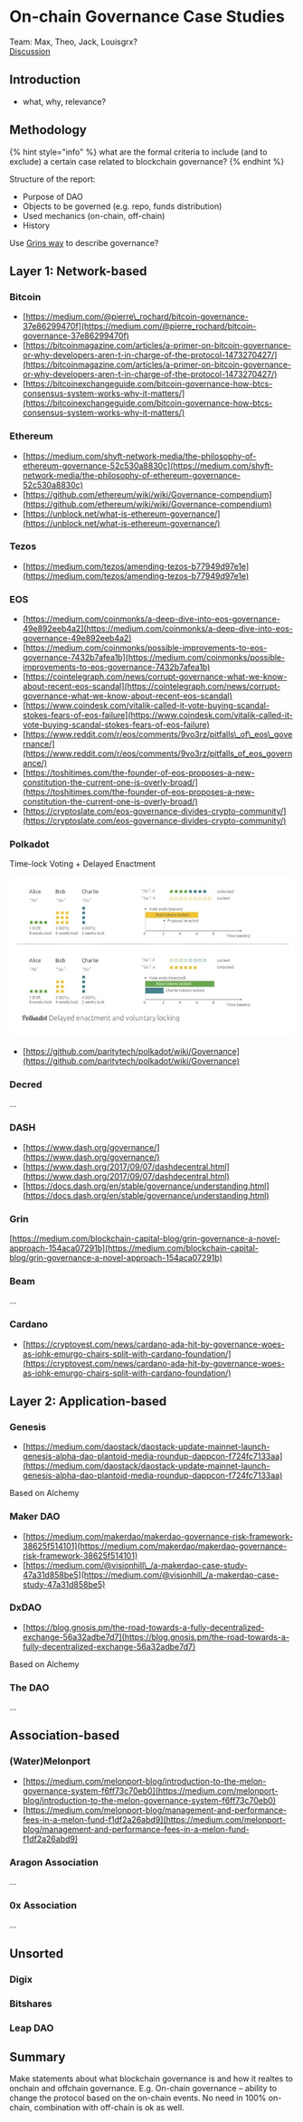 # On-chain Governance Case Studies

Team: Max, Theo, Jack, Louisgrx?  
[Discussion](https://daotalk.org/t/case-studies-decentralized-orgs-with-on-chain-governance/395)

## Introduction

* what, why, relevance?

## Methodology

{% hint style="info" %}
what are the formal criteria to include \(and to exclude\) a certain case related to blockchain governance?
{% endhint %}

Structure of the report:

* Purpose of DAO
* Objects to be governed \(e.g. repo, funds distribution\)
* Used mechanics \(on-chain, off-chain\)
* History

Use [Grins way](https://medium.com/blockchain-capital-blog/grin-governance-a-novel-approach-154aca07291b) to describe governance?

## Layer 1: Network-based

### Bitcoin

* [https://medium.com/@pierre\_rochard/bitcoin-governance-37e86299470f](https://medium.com/@pierre_rochard/bitcoin-governance-37e86299470f)
* [https://bitcoinmagazine.com/articles/a-primer-on-bitcoin-governance-or-why-developers-aren-t-in-charge-of-the-protocol-1473270427/](https://bitcoinmagazine.com/articles/a-primer-on-bitcoin-governance-or-why-developers-aren-t-in-charge-of-the-protocol-1473270427/)
* [https://bitcoinexchangeguide.com/bitcoin-governance-how-btcs-consensus-system-works-why-it-matters/](https://bitcoinexchangeguide.com/bitcoin-governance-how-btcs-consensus-system-works-why-it-matters/)

### Ethereum

* [https://medium.com/shyft-network-media/the-philosophy-of-ethereum-governance-52c530a8830c](https://medium.com/shyft-network-media/the-philosophy-of-ethereum-governance-52c530a8830c)
* [https://github.com/ethereum/wiki/wiki/Governance-compendium](https://github.com/ethereum/wiki/wiki/Governance-compendium)
* [https://unblock.net/what-is-ethereum-governance/](https://unblock.net/what-is-ethereum-governance/)

### Tezos

* [https://medium.com/tezos/amending-tezos-b77949d97e1e](https://medium.com/tezos/amending-tezos-b77949d97e1e)

### EOS

* [https://medium.com/coinmonks/a-deep-dive-into-eos-governance-49e892eeb4a2](https://medium.com/coinmonks/a-deep-dive-into-eos-governance-49e892eeb4a2)
* [https://medium.com/coinmonks/possible-improvements-to-eos-governance-7432b7afea1b](https://medium.com/coinmonks/possible-improvements-to-eos-governance-7432b7afea1b)
* [https://cointelegraph.com/news/corrupt-governance-what-we-know-about-recent-eos-scandal](https://cointelegraph.com/news/corrupt-governance-what-we-know-about-recent-eos-scandal)
* [https://www.coindesk.com/vitalik-called-it-vote-buying-scandal-stokes-fears-of-eos-failure](https://www.coindesk.com/vitalik-called-it-vote-buying-scandal-stokes-fears-of-eos-failure)
* [https://www.reddit.com/r/eos/comments/9vo3rz/pitfalls\_of\_eos\_governance/](https://www.reddit.com/r/eos/comments/9vo3rz/pitfalls_of_eos_governance/)
* [https://toshitimes.com/the-founder-of-eos-proposes-a-new-constitution-the-current-one-is-overly-broad/](https://toshitimes.com/the-founder-of-eos-proposes-a-new-constitution-the-current-one-is-overly-broad/)
* [https://cryptoslate.com/eos-governance-divides-crypto-community/](https://cryptoslate.com/eos-governance-divides-crypto-community/)

### Polkadot

Time-lock Voting + Delayed Enactment

![](../.gitbook/assets/image%20%281%29.png)

* [https://github.com/paritytech/polkadot/wiki/Governance](https://github.com/paritytech/polkadot/wiki/Governance)

### Decred

...

### DASH

* [https://www.dash.org/governance/](https://www.dash.org/governance/)
* [https://www.dash.org/2017/09/07/dashdecentral.html](https://www.dash.org/2017/09/07/dashdecentral.html)
* [https://docs.dash.org/en/stable/governance/understanding.html](https://docs.dash.org/en/stable/governance/understanding.html)

### Grin

[https://medium.com/blockchain-capital-blog/grin-governance-a-novel-approach-154aca07291b](https://medium.com/blockchain-capital-blog/grin-governance-a-novel-approach-154aca07291b)

### Beam

...

### Cardano

* [https://cryptovest.com/news/cardano-ada-hit-by-governance-woes-as-iohk-emurgo-chairs-split-with-cardano-foundation/](https://cryptovest.com/news/cardano-ada-hit-by-governance-woes-as-iohk-emurgo-chairs-split-with-cardano-foundation/)

## Layer 2: Application-based

### Genesis 

* [https://medium.com/daostack/daostack-update-mainnet-launch-genesis-alpha-dao-plantoid-media-roundup-dappcon-f724fc7133aa](https://medium.com/daostack/daostack-update-mainnet-launch-genesis-alpha-dao-plantoid-media-roundup-dappcon-f724fc7133aa)

Based on Alchemy

### Maker DAO

* [https://medium.com/makerdao/makerdao-governance-risk-framework-38625f514101](https://medium.com/makerdao/makerdao-governance-risk-framework-38625f514101)
* [https://medium.com/@visionhill\_/a-makerdao-case-study-47a31d858be5](https://medium.com/@visionhill_/a-makerdao-case-study-47a31d858be5)

### DxDAO

* [https://blog.gnosis.pm/the-road-towards-a-fully-decentralized-exchange-56a32adbe7d7](https://blog.gnosis.pm/the-road-towards-a-fully-decentralized-exchange-56a32adbe7d7)

Based on Alchemy

### The DAO

...

## Association-based

### \(Water\)Melonport

* [https://medium.com/melonport-blog/introduction-to-the-melon-governance-system-f6ff73c70eb0](https://medium.com/melonport-blog/introduction-to-the-melon-governance-system-f6ff73c70eb0)
* [https://medium.com/melonport-blog/management-and-performance-fees-in-a-melon-fund-f1df2a26abd9](https://medium.com/melonport-blog/management-and-performance-fees-in-a-melon-fund-f1df2a26abd9)

### Aragon Association

...

### 0x Association

...

## Unsorted

### Digix

### Bitshares

### Leap DAO

## Summary

Make statements about what blockchain governance is and how it realtes to onchain and offchain governance. E.g. On-chain governance – ability to change the protocol based on the on-chain events. No need in 100% on-chain, combination with off-chain is ok as well.


